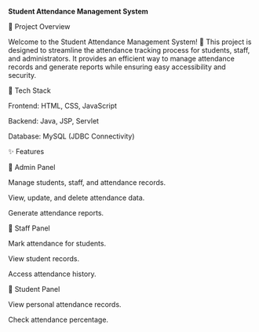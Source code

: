 **Student Attendance Management System**

📌 Project Overview

Welcome to the Student Attendance Management System! 🚀 This project is designed to streamline the attendance tracking process for students, staff, and administrators. It provides an efficient way to manage attendance records and generate reports while ensuring easy accessibility and security.

🔧 Tech Stack

Frontend: HTML, CSS, JavaScript

Backend: Java, JSP, Servlet

Database: MySQL (JDBC Connectivity)

✨ Features

🔹 Admin Panel

Manage students, staff, and attendance records.

View, update, and delete attendance data.

Generate attendance reports.

🔹 Staff Panel

Mark attendance for students.

View student records.

Access attendance history.

🔹 Student Panel

View personal attendance records.

Check attendance percentage.

